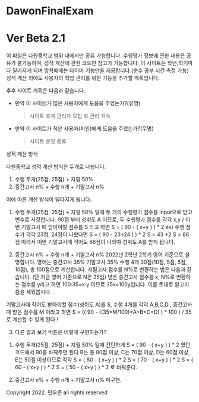 # DawonFinalExam
# Ver Beta 2.1

이 파일은 다원중학교 범위 내에서만 공유 가능합니다. 수행평가 정보에 관한 내용은 공유가 불가능하며, 성적 계산에 관한 코드만 참고가 가능합니다.
이 사이트는 학년,학기마다 달라지게 되며 방학때에는 타이머 기능만을 제공합니다.(순수 공부 시간 측정 가능)
성적 계산 외에도 사용자의 학업 관리를 위한 기능을 추가할 계획입니다.

추후 사이트 계획은 다음과 같습니다.
- 만약 이 사이트가 많은 사용자에게 도움을 주었는가?(유명)
  > 사이트 후계 관리자 모집 후 관리 지속

- 만약 이 사이트가 적은 사용자(지인)에게 도움을 주었는가?(무명)
  > 사이트 운영 종료

성적 계산 방식

다원중학교 성적 계산 방식은 두개로 나뉩니다.
  1) 수행 두개(25점, 25점) + 지필 50%
  2) 중간고사 n% + 수행 n개 + 기말고사 n%

이에 따른 계산 방식이 달라지게 됩니다.

1. 수행 두개(25점, 25점) + 지필 50% 일때
  두 개의 수행평가 점수를 input으로 받고 변수로 저장합니다.
  90점 부터 성취도 A 이므로, 두 수행평가 점수를 각각 x,y / 이번 기말고사 때 받아야할 점수를 S 라고 하면
  S = ( 90 - ( x+y ) ) * 2
  ex) 수행 점수가 각각 23점, 24점이 나왔다면
  S = ( 90 - 23+24 ) ) * 2
  S = 43 *2
  S = 86점
  따라서 이번 기말고사때 적어도 86점이 나와야 성취도 A를 받게 됩니다.

2. 중간고사 n% + 수행 n개 + 기말고사 n%
  2022년 2학년 2학기 영어 기준으로 설명합니다.
  영어는 중간고사 35% 기말고사 35% 수행 4개 30점(10점, 5점, 5점, 10점), 총 100점으로 계산합니다.
  지필고사 점수를 N%로 변환하는 법은 다음과 같습니다. (단 지금 영어 기준으로 N은 35임)
  받은 중간고사 점수를 x, N%로 변환하는 점수를 y라고 하면
  100:35=x:y 이므로 35x=100y입니다. 이를 토대로 알고리즘을 세워봅시다.

  기말고사때 적어도 받아야할 점수(성취도 A)를 S, 수행 4개를 각각 A,B,C,D , 중간고사때 받은 점수를 M 이라고 하면
  S = (( 90 - ((35*M/100)+A+B+C+D) ) * 100 ) / 35 로 계산할 수 있게 된다 !
  
  
3. 다른 결과 보기 버튼은 어떻게 구현하는가?
  1) 수행 두개(25점, 25점) + 지필 50% 일때
    간단하게 S = ( 90 - ( x+y ) ) * 2 였던 코드에서 90을 바꿔주면 된다
    B는 총 80점 이상, C는 70점 이상, D는 60점 이상, E는 50점 이상이므로 각각
    S = ( 80 - ( x+y ) ) * 2
    S = ( 70 - ( x+y ) ) * 2
    S = ( 60 - ( x+y ) ) * 2
    S = ( 50 - ( x+y ) ) * 2 로 바꿔준다.
    
    
  2) 중간고사 n% + 수행 n개 + 기말고사 n%
    미구현.

Copyright 2022. 민우준 all rights reserved
